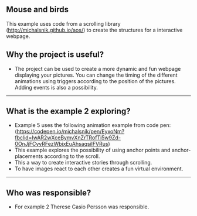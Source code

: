 ## Mouse and birds
This example uses code from a scrolling library (http://michalsnik.github.io/aos/) to create the structures for a interactive webpage.

## Why the project is useful? 

- The project can be used to create a more dynamic and fun webpage displaying your pictures. You can change the timing of the different animations using triggers according to the position of the pictures. Adding events is also a possibility.
---

## What is the example 2 exploring?

- Example 5 uses the following animation example from code pen: (https://codepen.io/michalsnik/pen/EyxoNm?fbclid=IwAR2wXceBymvXnZrTRofTi5w9Zd-0OnJjFCyyRFezWbixEuAhsaqsilFVRus)
- This example explores the possibility of using anchor points and anchor-placements according to the scroll.
- This a way to create interactive stories through scrolling.
- To have images react to each other creates a fun virtual environment.

---
## Who was responsible?

- For example 2 Therese Casio Persson was responsible.

